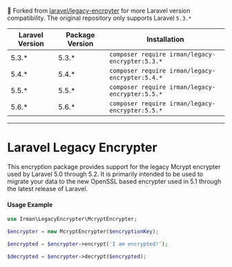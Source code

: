 🍴 Forked from [laravel/legacy-encrpyter](https://github.com/laravel/legacy-encrypter) for more Laravel version compatibility. The original repository only supports Laravel `5.3.*`

| Laravel Version | Package Version | Installation |
| --- | --- | --- |
| 5.3.* | 5.3.* | `composer require irman/legacy-encrypter:5.3.*` |
| 5.4.* | 5.4.* | `composer require irman/legacy-encrypter:5.4.*` |
| 5.5.* | 5.5.* | `composer require irman/legacy-encrypter:5.5.*` |
| 5.6.* | 5.6.* | `composer require irman/legacy-encrypter:5.5.*` |

---

# Laravel Legacy Encrypter

This encryption package provides support for the legacy Mcrypt encrypter used by Laravel 5.0 through 5.2. It is primarily intended to be used to migrate your data to the new OpenSSL based encrypter used in 5.1 through the latest release of Laravel.

#### Usage Example

```php
use Irman\LegacyEncrypter\McryptEncrypter;

$encrypter = new McryptEncrypter($encryptionKey);

$encrypted = $encrypter->encrypt('I am encrypted!');

$decrypted = $encrypter->decrypt($encrypted);
```
